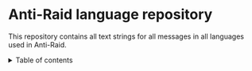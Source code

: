 # Anti-Raid language repository 
This repository contains all text strings for all messages in all languages used in Anti-Raid.
<details> 
<summary>Table of contents</summary>
To be done
</details>
